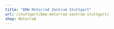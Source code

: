 ```yaml
---
title: "BMW Motorrad Zentrum Stuttgart"
url: /stuttgart/bmw-motorrad-zentrum-stuttgart/
shop: Motorrad
---
```

